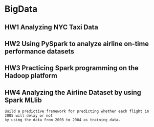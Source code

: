 # BigData

## HW1 Analyzing NYC Taxi Data

## HW2 Using PySpark to analyze airline on-time performance datasets

## HW3 Practicing Spark programming on the Hadoop platform

## HW4 Analyzing the Airline Dataset by using Spark MLlib
    Build a predictive framework for predicting whether each flight in 2005 will delay or not 
    by using the data from 2003 to 2004 as training data. 
